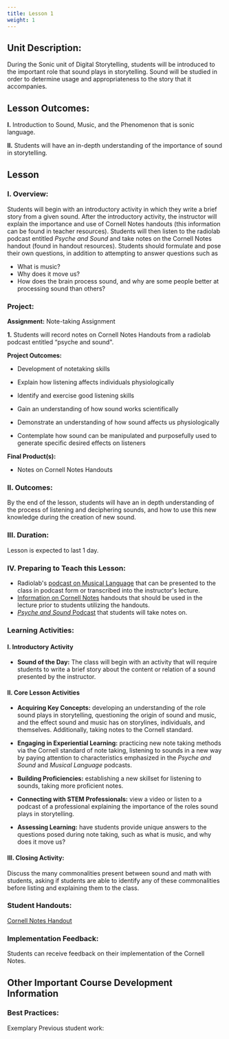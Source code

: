 ```yaml
---
title: Lesson 1
weight: 1
---
```

## Unit Description: 
During the Sonic unit of Digital Storytelling, students will be introduced to the important role that sound plays in storytelling. Sound will be studied in order to determine usage and appropriateness to the story that it accompanies. 


## Lesson Outcomes:
**I.** Introduction to Sound, Music, and the Phenomenon that is sonic language.

**II.** Students will have an in-depth understanding of the importance of sound in storytelling.

## Lesson

### I. Overview:

Students will begin with an introductory activity in which they write a brief story from a given sound. After the introductory activity, the instructor will explain the importance and use of Cornell Notes handouts (this information can be found in teacher resources). Students will then listen to the radiolab podcast entitled *Psyche and Sound* and take notes on the Cornell Notes handout (found in handout resources). Students should formulate and pose their own questions, in addition to attempting to answer questions such as 
-	What is music?
-	Why does it move us?
-	How does the brain process sound, and why are some people better at processing sound than others?

### Project:
**Assignment:**  Note-taking Assignment

		

 **1.** Students will record notes on Cornell Notes Handouts from a radiolab podcast entitled “psyche and sound".
 

**Project Outcomes:** 
-   Development of notetaking skills
    
-   Explain how listening affects individuals physiologically
    
-   Identify and exercise good listening skills
    
-   Gain an understanding of how sound works scientifically
    
-   Demonstrate an understanding of how sound affects us physiologically
    
-   Contemplate how sound can be manipulated and purposefully used to generate specific desired effects on listeners

**Final Product(s):**
	

 - Notes on Cornell Notes Handouts

### II. Outcomes:

By the end of the lesson, students will have an in depth understanding of the process of listening and deciphering sounds, and how to use this new knowledge during the creation of new sound.


### III. Duration: 
Lesson is expected to last 1 day.

### IV. Preparing to Teach this Lesson:
-	Radiolab's [podcast on Musical Language](http://www.radiolab.org/story/91512-musical-language/) that can be presented to the class in podcast form or transcribed into the instructor's lecture.
- [Information on Cornell Notes](https://drive.google.com/open?id=0B-fnzlPK8lcvT1BuSXBaVzlZQTg) handouts that should be used in the lecture prior to students utilizing the handouts.
-	[*Psyche and Sound* Podcast](https://drive.google.com/open?id=0B-fnzlPK8lcvSmN0OVV3ZW84a28) that students will take notes on.


### Learning Activities:

#### I. Introductory Activity
-  **Sound of the Day:** The class will begin with an activity that will require students to write a brief story about the content or relation of a sound presented by the instructor.

#### II. Core Lesson Activities
- **Acquiring Key Concepts:** developing an understanding of the role sound plays in storytelling, questioning the origin of sound and music, and the effect sound and music has on storylines, individuals, and themselves. Additionally, taking notes to the Cornell standard.

- **Engaging in Experiential Learning:** practicing new note taking methods via the Cornell standard of note taking, listening to sounds in a new way by paying attention to characteristics emphasized in the *Psyche and Sound* and *Musical Language* podcasts.

- **Building Proficiencies:** establishing a new skillset for listening to sounds, taking more proficient notes. 

- **Connecting with STEM Professionals:** view a video or listen to a podcast of a professional explaining the importance  of the roles sound plays in storytelling.

- **Assessing Learning:** have students provide unique answers to the questions posed during note taking, such as what is music, and why does it move us?

#### III. Closing Activity: 
Discuss the many commonalities present between sound and math with students, asking if students are able to identify any of these commonalities before listing and explaining them to the class.



### Student Handouts:
[Cornell Notes Handout](https://drive.google.com/open?id=1Kyf1MC4igp7Lp1TiMAbRyUKmHjOvdiLVtugP91m6Gf0) 

###  Implementation Feedback: 
Students can receive feedback on their implementation of the Cornell Notes.


## Other Important Course Development Information
### Best Practices:
Exemplary Previous student work: 

